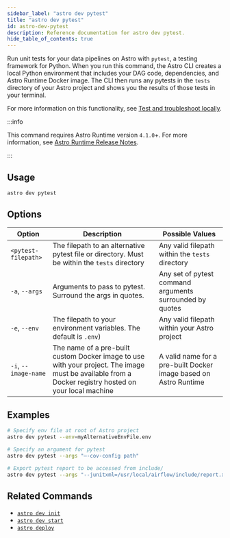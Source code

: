 ```yaml
---
sidebar_label: "astro dev pytest"
title: "astro dev pytest"
id: astro-dev-pytest
description: Reference documentation for astro dev pytest.
hide_table_of_contents: true
---
```


Run unit tests for your data pipelines on Astro with `pytest`, a testing framework for Python. When you run this command, the Astro CLI creates a local Python environment that includes your DAG code, dependencies, and Astro Runtime Docker image. The CLI then runs any pytests in the `tests` directory of your Astro project and shows you the results of those tests in your terminal.

For more information on this functionality, see [Test and troubleshoot locally](test-and-troubleshoot-locally.md).

:::info

This command requires Astro Runtime version `4.1.0`+. For more information, see [Astro Runtime Release Notes](https://docs.astronomer.io/astro/runtime-release-notes#astro-runtime-410).

:::

## Usage

```sh
astro dev pytest
```

## Options

| Option               | Description                                                                                                                                           | Possible Values                                                  |
| -------------------- | ----------------------------------------------------------------------------------------------------------------------------------------------------- | ---------------------------------------------------------------- |
| `<pytest-filepath>`  | The filepath to an alternative pytest file or directory. Must be within the `tests` directory                                                         | Any valid filepath within the `tests` directory                  |
| `-a`, `--args` | Arguments to pass to pytest. Surround the args in quotes. | Any set of pytest command arguments surrounded by quotes |
| `-e`, `--env`        | The filepath to your environment variables. The default is `.env`)                                                                                    | Any valid filepath within your Astro project                     |
| `-i`, `--image-name` | The name of a pre-built custom Docker image to use with your project. The image must be available from a Docker registry hosted on your local machine | A valid name for a pre-built Docker image based on Astro Runtime |

## Examples

```bash
# Specify env file at root of Astro project
astro dev pytest --env=myAlternativeEnvFile.env

# Specify an argument for pytest
astro dev pytest --args "–-cov-config path"

# Export pytest report to be accessed from include/
astro dev pytest --args "--junitxml=/usr/local/airflow/include/report.xml"
```

## Related Commands

- [`astro dev init`](cli/astro-dev-init.md)
- [`astro dev start`](cli/astro-dev-start.md)
- [`astro deploy`](cli/astro-deploy.md)
